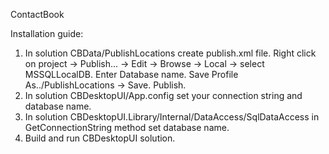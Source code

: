 ContactBook

Installation guide:

1. In solution CBData/PublishLocations create publish.xml file. Right click on project -> Publish... ->
   Edit -> Browse -> Local -> select MSSQLLocalDB. Enter Database name. Save Profile As../PublishLocations -> Save. Publish.
2. In solution CBDesktopUI/App.config set your connection string and database name.
3. In solution CBDesktopUI.Library/Internal/DataAccess/SqlDataAccess in GetConnectionString method set database name.
4. Build and run CBDesktopUI solution.
